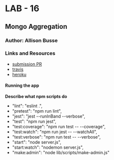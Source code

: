 # LAB - 16

## Mongo Aggregation

### Author: Allison Busse

### Links and Resources
* [submission PR](https://github.com/allisonbusse-401-advanced-javascript/mongo-aggregation/pull/1)
* [travis](https://travis-ci.com/allisonbusse-401-advanced-javascript/mongo-aggregation/builds/130828298)
* [heroku](https://mongo-aggregation.herokuapp.com/)



#### Running the app

**Describe what npm scripts do**
*   "lint": "eslint .",
*   "pretest": "npm run lint",
*   "jest": "jest --runInBand --verbose",
*   "test": "npm run jest",
*   "test:coverage": "npm run test -- --coverage",
*   "test:watch": "npm run jest -- --watchAll",
*   "test:verbose": "npm run test -- --verbose",
*   "start": "node server.js",
*   "start:watch": "nodemon server.js",
*   "make:admin": "node lib/scripts/make-admin.js"
  
